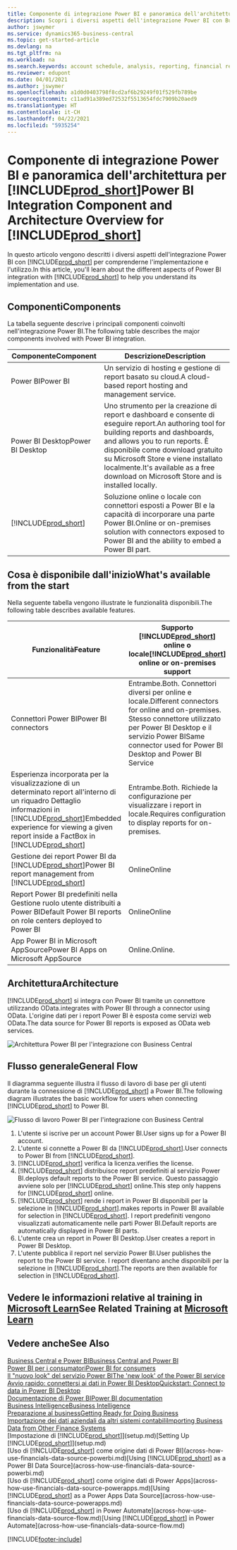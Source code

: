 ```yaml
---
title: Componente di integrazione Power BI e panoramica dell'architettura per Business Central | Microsoft Docs
description: Scopri i diversi aspetti dell'integrazione Power BI con Business Central.
author: jswymer
ms.service: dynamics365-business-central
ms.topic: get-started-article
ms.devlang: na
ms.tgt_pltfrm: na
ms.workload: na
ms.search.keywords: account schedule, analysis, reporting, financial report, business intelligence, KPI
ms.reviewer: edupont
ms.date: 04/01/2021
ms.author: jswymer
ms.openlocfilehash: a1d0d0403798f8cd2af6b29249f01f529fb789be
ms.sourcegitcommit: c11ad91a389ed72532f5513654fdc7909b20aed9
ms.translationtype: HT
ms.contentlocale: it-CH
ms.lasthandoff: 04/22/2021
ms.locfileid: "5935254"
---
```

# <a name="power-bi-integration-component-and-architecture-overview-for-prod_short"></a><span data-ttu-id="d1a61-103">Componente di integrazione Power BI e panoramica dell'architettura per [!INCLUDE[prod_short](includes/prod_short.md)]</span><span class="sxs-lookup"><span data-stu-id="d1a61-103">Power BI Integration Component and Architecture Overview for [!INCLUDE[prod_short](includes/prod_short.md)]</span></span>

<span data-ttu-id="d1a61-104">In questo articolo vengono descritti i diversi aspetti dell'integrazione Power BI con [!INCLUDE[prod_short](includes/prod_short.md)] per comprenderne l'implementazione e l'utilizzo.</span><span class="sxs-lookup"><span data-stu-id="d1a61-104">In this article, you'll learn about the different aspects of Power BI integration with [!INCLUDE[prod_short](includes/prod_short.md)] to help you understand its implementation and use.</span></span>

## <a name="components"></a><span data-ttu-id="d1a61-105">Componenti</span><span class="sxs-lookup"><span data-stu-id="d1a61-105">Components</span></span>

<span data-ttu-id="d1a61-106">La tabella seguente descrive i principali componenti coinvolti nell'integrazione Power BI.</span><span class="sxs-lookup"><span data-stu-id="d1a61-106">The following table describes the major components involved with Power BI integration.</span></span>

|<span data-ttu-id="d1a61-107">Componente</span><span class="sxs-lookup"><span data-stu-id="d1a61-107">Component</span></span>|<span data-ttu-id="d1a61-108">Descrizione</span><span class="sxs-lookup"><span data-stu-id="d1a61-108">Description</span></span>|
|---------|-----------|
|<span data-ttu-id="d1a61-109">Power BI</span><span class="sxs-lookup"><span data-stu-id="d1a61-109">Power BI</span></span>|<span data-ttu-id="d1a61-110">Un servizio di hosting e gestione di report basato su cloud.</span><span class="sxs-lookup"><span data-stu-id="d1a61-110">A cloud-based report hosting and management service.</span></span>|
|<span data-ttu-id="d1a61-111">Power BI Desktop</span><span class="sxs-lookup"><span data-stu-id="d1a61-111">Power BI Desktop</span></span>|<span data-ttu-id="d1a61-112">Uno strumento per la creazione di report e dashboard e consente di eseguire report.</span><span class="sxs-lookup"><span data-stu-id="d1a61-112">An authoring tool for building reports and dashboards, and allows you to run reports.</span></span> <span data-ttu-id="d1a61-113">È disponibile come download gratuito su Microsoft Store e viene installato localmente.</span><span class="sxs-lookup"><span data-stu-id="d1a61-113">It's available as a free download on Microsoft Store and is installed locally.</span></span>|
|[!INCLUDE[prod_short](includes/prod_short.md)]|<span data-ttu-id="d1a61-114">Soluzione online o locale con connettori esposti a Power BI e la capacità di incorporare una parte Power BI.</span><span class="sxs-lookup"><span data-stu-id="d1a61-114">Online or on-premises solution with connectors exposed to Power BI and the ability to embed a Power BI part.</span></span>|

## <a name="whats-available-from-the-start"></a><span data-ttu-id="d1a61-115">Cosa è disponibile dall'inizio</span><span class="sxs-lookup"><span data-stu-id="d1a61-115">What's available from the start</span></span>

<span data-ttu-id="d1a61-116">Nella seguente tabella vengono illustrate le funzionalità disponibili.</span><span class="sxs-lookup"><span data-stu-id="d1a61-116">The following table describes available features.</span></span>

|<span data-ttu-id="d1a61-117">Funzionalità</span><span class="sxs-lookup"><span data-stu-id="d1a61-117">Feature</span></span>|<span data-ttu-id="d1a61-118">Supporto [!INCLUDE[prod_short](includes/prod_short.md)] online o locale</span><span class="sxs-lookup"><span data-stu-id="d1a61-118">[!INCLUDE[prod_short](includes/prod_short.md)] online or on-premises support</span></span>|
|-------|---------------------|
|<span data-ttu-id="d1a61-119">Connettori Power BI</span><span class="sxs-lookup"><span data-stu-id="d1a61-119">Power BI connectors</span></span>|<span data-ttu-id="d1a61-120">Entrambe.</span><span class="sxs-lookup"><span data-stu-id="d1a61-120">Both.</span></span> <span data-ttu-id="d1a61-121">Connettori diversi per online e locale.</span><span class="sxs-lookup"><span data-stu-id="d1a61-121">Different connectors for online and on-premises.</span></span> <span data-ttu-id="d1a61-122">Stesso connettore utilizzato per Power BI Desktop e il servizio Power BI</span><span class="sxs-lookup"><span data-stu-id="d1a61-122">Same connector used for Power BI Desktop and Power BI Service</span></span> |
|<span data-ttu-id="d1a61-123">Esperienza incorporata per la visualizzazione di un determinato report all'interno di un riquadro Dettaglio informazioni in [!INCLUDE[prod_short](includes/prod_short.md)]</span><span class="sxs-lookup"><span data-stu-id="d1a61-123">Embedded experience for viewing a given report inside a FactBox in [!INCLUDE[prod_short](includes/prod_short.md)]</span></span>|<span data-ttu-id="d1a61-124">Entrambe.</span><span class="sxs-lookup"><span data-stu-id="d1a61-124">Both.</span></span> <span data-ttu-id="d1a61-125">Richiede la configurazione per visualizzare i report in locale.</span><span class="sxs-lookup"><span data-stu-id="d1a61-125">Requires configuration to display reports for on-premises.</span></span>|
|<span data-ttu-id="d1a61-126">Gestione dei report Power BI da [!INCLUDE[prod_short](includes/prod_short.md)]</span><span class="sxs-lookup"><span data-stu-id="d1a61-126">Power BI report management from [!INCLUDE[prod_short](includes/prod_short.md)]</span></span>|<span data-ttu-id="d1a61-127">Online</span><span class="sxs-lookup"><span data-stu-id="d1a61-127">Online</span></span>|
|<span data-ttu-id="d1a61-128">Report Power BI predefiniti nella Gestione ruolo utente distribuiti a Power BI</span><span class="sxs-lookup"><span data-stu-id="d1a61-128">Default Power BI reports on role centers deployed to Power BI</span></span>|<span data-ttu-id="d1a61-129">Online</span><span class="sxs-lookup"><span data-stu-id="d1a61-129">Online</span></span>|
|<span data-ttu-id="d1a61-130">App Power BI in Microsoft AppSource</span><span class="sxs-lookup"><span data-stu-id="d1a61-130">Power BI Apps on Microsoft AppSource</span></span>|<span data-ttu-id="d1a61-131">Online.</span><span class="sxs-lookup"><span data-stu-id="d1a61-131">Online.</span></span>|

## <a name="architecture"></a><span data-ttu-id="d1a61-132">Architettura</span><span class="sxs-lookup"><span data-stu-id="d1a61-132">Architecture</span></span>

[!INCLUDE[prod_short](includes/prod_short.md)] <span data-ttu-id="d1a61-133">si integra con Power BI tramite un connettore utilizzando OData.</span><span class="sxs-lookup"><span data-stu-id="d1a61-133">integrates with Power BI through a connector using OData.</span></span> <span data-ttu-id="d1a61-134">L'origine dati per i report Power BI è esposta come servizi web OData.</span><span class="sxs-lookup"><span data-stu-id="d1a61-134">The data source for Power BI reports is exposed as OData web services.</span></span>

![Architettura Power BI per l'integrazione con Business Central](./media/power-bi-architecture.png)

## <a name="general-flow"></a><span data-ttu-id="d1a61-136">Flusso generale</span><span class="sxs-lookup"><span data-stu-id="d1a61-136">General Flow</span></span>

<span data-ttu-id="d1a61-137">Il diagramma seguente illustra il flusso di lavoro di base per gli utenti durante la connessione di [!INCLUDE[prod_short](includes/prod_short.md)] a Power BI.</span><span class="sxs-lookup"><span data-stu-id="d1a61-137">The following diagram illustrates the basic workflow for users when connecting [!INCLUDE[prod_short](includes/prod_short.md)] to Power BI.</span></span>

![Flusso di lavoro Power BI per l'integrazione con Business Central](./media/power-bi-flow.png)

1. <span data-ttu-id="d1a61-139">L'utente si iscrive per un account Power BI.</span><span class="sxs-lookup"><span data-stu-id="d1a61-139">User signs up for a Power BI account.</span></span>
2. <span data-ttu-id="d1a61-140">L'utente si connette a Power BI da [!INCLUDE[prod_short](includes/prod_short.md)].</span><span class="sxs-lookup"><span data-stu-id="d1a61-140">User connects to Power BI from [!INCLUDE[prod_short](includes/prod_short.md)].</span></span>
3. [!INCLUDE[prod_short](includes/prod_short.md)] <span data-ttu-id="d1a61-141">verifica la licenza.</span><span class="sxs-lookup"><span data-stu-id="d1a61-141">verifies the license.</span></span>
4. [!INCLUDE[prod_short](includes/prod_short.md)] <span data-ttu-id="d1a61-142">distribuisce report predefiniti al servizio Power BI.</span><span class="sxs-lookup"><span data-stu-id="d1a61-142">deploys default reports to the Power BI service.</span></span> <span data-ttu-id="d1a61-143">Questo passaggio avviene solo per [!INCLUDE[prod_short](includes/prod_short.md)] online.</span><span class="sxs-lookup"><span data-stu-id="d1a61-143">This step only happens for [!INCLUDE[prod_short](includes/prod_short.md)] online.</span></span>
5. [!INCLUDE[prod_short](includes/prod_short.md)] <span data-ttu-id="d1a61-144">rende i report in Power BI disponibili per la selezione in [!INCLUDE[prod_short](includes/prod_short.md)].</span><span class="sxs-lookup"><span data-stu-id="d1a61-144">makes reports in Power BI available for selection in [!INCLUDE[prod_short](includes/prod_short.md)].</span></span> <span data-ttu-id="d1a61-145">I report predefiniti vengono visualizzati automaticamente nelle parti Power BI.</span><span class="sxs-lookup"><span data-stu-id="d1a61-145">Default reports are automatically displayed in Power BI parts.</span></span>
6. <span data-ttu-id="d1a61-146">L'utente crea un report in Power BI Desktop.</span><span class="sxs-lookup"><span data-stu-id="d1a61-146">User creates a report in Power BI Desktop.</span></span>
7. <span data-ttu-id="d1a61-147">L'utente pubblica il report nel servizio Power BI.</span><span class="sxs-lookup"><span data-stu-id="d1a61-147">User publishes the report to the Power BI service.</span></span> <span data-ttu-id="d1a61-148">I report diventano anche disponibili per la selezione in [!INCLUDE[prod_short](includes/prod_short.md)].</span><span class="sxs-lookup"><span data-stu-id="d1a61-148">The reports are then available for selection in [!INCLUDE[prod_short](includes/prod_short.md)].</span></span>

## <a name="see-related-training-at-microsoft-learn"></a><span data-ttu-id="d1a61-149">Vedere le informazioni relative al training in [Microsoft Learn](/learn/modules/configure-powerbi-excel-dynamics-365-business-central/index)</span><span class="sxs-lookup"><span data-stu-id="d1a61-149">See Related Training at [Microsoft Learn](/learn/modules/configure-powerbi-excel-dynamics-365-business-central/index)</span></span>

## <a name="see-also"></a><span data-ttu-id="d1a61-150">Vedere anche</span><span class="sxs-lookup"><span data-stu-id="d1a61-150">See Also</span></span>

[<span data-ttu-id="d1a61-151">Business Central e Power BI</span><span class="sxs-lookup"><span data-stu-id="d1a61-151">Business Central and Power BI</span></span>](admin-powerbi.md)  
[<span data-ttu-id="d1a61-152">Power BI per i consumatori</span><span class="sxs-lookup"><span data-stu-id="d1a61-152">Power BI for consumers</span></span>](/power-bi/consumer/end-user-consumer)  
[<span data-ttu-id="d1a61-153">Il "nuovo look" del servizio Power BI</span><span class="sxs-lookup"><span data-stu-id="d1a61-153">The 'new look' of the Power BI service</span></span>](/power-bi/service-new-look)  
[<span data-ttu-id="d1a61-154">Avvio rapido: connettersi ai dati in Power BI Desktop</span><span class="sxs-lookup"><span data-stu-id="d1a61-154">Quickstart: Connect to data in Power BI Desktop</span></span>](/power-bi/desktop-quickstart-connect-to-data)  
[<span data-ttu-id="d1a61-155">Documentazione di Power BI</span><span class="sxs-lookup"><span data-stu-id="d1a61-155">Power BI documentation</span></span>](/power-bi/)  
[<span data-ttu-id="d1a61-156">Business Intelligence</span><span class="sxs-lookup"><span data-stu-id="d1a61-156">Business Intelligence</span></span>](bi.md)  
[<span data-ttu-id="d1a61-157">Preparazione al business</span><span class="sxs-lookup"><span data-stu-id="d1a61-157">Getting Ready for Doing Business</span></span>](ui-get-ready-business.md)  
[<span data-ttu-id="d1a61-158">Importazione dei dati aziendali da altri sistemi contabili</span><span class="sxs-lookup"><span data-stu-id="d1a61-158">Importing Business Data from Other Finance Systems</span></span>](across-import-data-configuration-packages.md)  
<span data-ttu-id="d1a61-159">[Impostazione di [!INCLUDE[prod_short](includes/prod_short.md)]](setup.md)</span><span class="sxs-lookup"><span data-stu-id="d1a61-159">[Setting Up [!INCLUDE[prod_short](includes/prod_short.md)]](setup.md)</span></span>  
<span data-ttu-id="d1a61-160">[Uso di [!INCLUDE[prod_short](includes/prod_short.md)] come origine dati di Power BI](across-how-use-financials-data-source-powerbi.md)</span><span class="sxs-lookup"><span data-stu-id="d1a61-160">[Using [!INCLUDE[prod_short](includes/prod_short.md)] as a Power BI Data Source](across-how-use-financials-data-source-powerbi.md)</span></span>  
<span data-ttu-id="d1a61-161">[Uso di [!INCLUDE[prod_short](includes/prod_short.md)] come origine dati di Power Apps](across-how-use-financials-data-source-powerapps.md)</span><span class="sxs-lookup"><span data-stu-id="d1a61-161">[Using [!INCLUDE[prod_short](includes/prod_short.md)] as a Power Apps Data Source](across-how-use-financials-data-source-powerapps.md)</span></span>  
<span data-ttu-id="d1a61-162">[Uso di [!INCLUDE[prod_short](includes/prod_short.md)] in Power Automate](across-how-use-financials-data-source-flow.md)</span><span class="sxs-lookup"><span data-stu-id="d1a61-162">[Using [!INCLUDE[prod_short](includes/prod_short.md)] in Power Automate](across-how-use-financials-data-source-flow.md)</span></span>  


[!INCLUDE[footer-include](includes/footer-banner.md)]